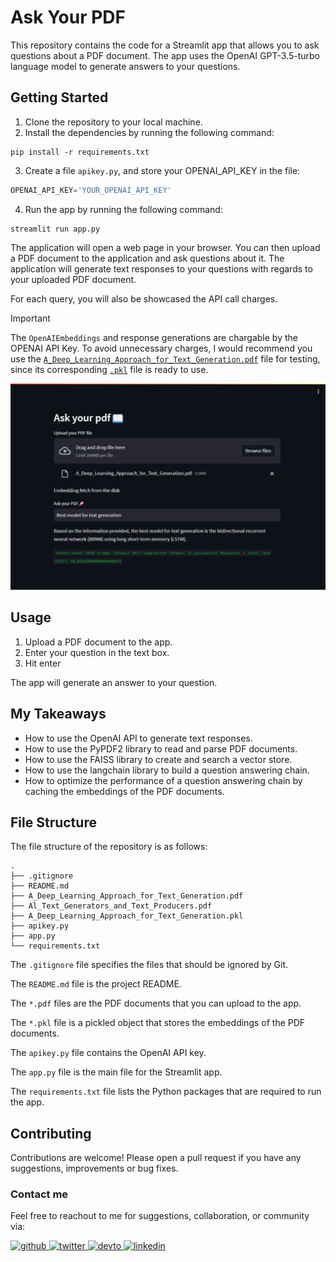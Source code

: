 # Ask Your PDF

This repository contains the code for a Streamlit app that allows you to ask questions about a PDF document. The app uses the OpenAI GPT-3.5-turbo language model to generate answers to your questions.

## Getting Started

1. Clone the repository to your local machine.
2. Install the dependencies by running the following command:

```
pip install -r requirements.txt
```

3. Create a file `apikey.py`, and store your OPENAI_API_KEY in the file:

```python
OPENAI_API_KEY='YOUR_OPENAI_API_KEY'
```

4. Run the app by running the following command:

```
streamlit run app.py
```

The application will open a web page in your browser. You can then upload a PDF document to the application and ask questions about it. The application will generate text responses to your questions with regards to your uploaded PDF document.

For each query, you will also be showcased the API call charges.

> [!IMPORTANT]
> The `OpenAIEmbeddings` and response generations are chargable by the OPENAI API Key. To avoid unnecessary charges, I would recommend you use the [`A_Deep_Learning_Approach_for_Text_Generation.pdf`](A_Deep_Learning_Approach_for_Text_Generation.pdf) file for testing, since its corresponding [`.pkl`](A_Deep_Learning_Approach_for_Text_Generation.pkl) file is ready to use.

![Screenshot of application](image.png)

## Usage

1. Upload a PDF document to the app.
2. Enter your question in the text box.
3. Hit enter

The app will generate an answer to your question.

## My Takeaways

- How to use the OpenAI API to generate text responses.
- How to use the PyPDF2 library to read and parse PDF documents.
- How to use the FAISS library to create and search a vector store.
- How to use the langchain library to build a question answering chain.
- How to optimize the performance of a question answering chain by caching the embeddings of the PDF documents.

## File Structure

The file structure of the repository is as follows:

```
.
├── .gitignore
├── README.md
├── A_Deep_Learning_Approach_for_Text_Generation.pdf
├── Al_Text_Generators_and_Text_Producers.pdf
├── A_Deep_Learning_Approach_for_Text_Generation.pkl
├── apikey.py
├── app.py
└── requirements.txt
```

The `.gitignore` file specifies the files that should be ignored by Git.

The `README.md` file is the project README.

The `*.pdf` files are the PDF documents that you can upload to the app.

The `*.pkl` file is a pickled object that stores the embeddings of the PDF documents.

The `apikey.py` file contains the OpenAI API key.

The `app.py` file is the main file for the Streamlit app.

The `requirements.txt` file lists the Python packages that are required to run the app.

## Contributing

Contributions are welcome! Please open a pull request if you have any suggestions, improvements or bug fixes.

### Contact me

Feel free to reachout to me for suggestions, collaboration, or community via:

<a href="https://github.com/SaifuddinSaifee" target="_blank">
<img src=https://img.shields.io/badge/github-%2324292e.svg?&style=for-the-badge&logo=github&logoColor=white alt=github style="margin-bottom: 5px;" />
</a>
<a href="https://twitter.com/SaifSaifee_dev" target="_blank">
<img src=https://img.shields.io/badge/twitter-%2300acee.svg?&style=for-the-badge&logo=twitter&logoColor=white alt=twitter style="margin-bottom: 5px;" />
</a>
<a href="https://dev.to/saifuddinsaifee" target="_blank">
<img src=https://img.shields.io/badge/dev.to-%2308090A.svg?&style=for-the-badge&logo=dev.to&logoColor=white alt=devto style="margin-bottom: 5px;" />
</a>
<a href="https://linkedin.com/in/saifuddinsaifee" target="_blank">
<img src=https://img.shields.io/badge/linkedin-%231E77B5.svg?&style=for-the-badge&logo=linkedin&logoColor=white alt=linkedin style="margin-bottom: 5px;" />
</a>
